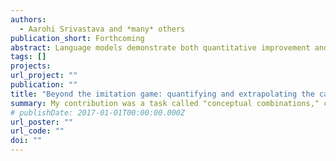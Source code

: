 ```yaml
---
authors:
  - Aarohi Srivastava and *many* others 
publication_short: Forthcoming
abstract: Language models demonstrate both quantitative improvement and new qualitative capabilities with increasing scale. Despite their potentiality for transformative impact, these new capabilities are as yet poorly characterized. In order to inform future research, prepare for disruptive new model capabilities, and ameliorate socially harmful effects, it is vital that we understand the present and near-future capabilities limitations of language models. To address this challenge, we introduce the Beyond the Imitation Game Benchmark (BIG-bench). BIG-bench currently consists of 204 tasks, contributed by 444 authors across 132 institutions.
tags: []
projects:
url_project: ""
publication: ""
title: "Beyond the imitation game: quantifying and extrapolating the capabilities of language models"
summary: My contribution was a task called "conceptual combinations," created together with Raphaël Millière, Catherine Stinson, and Dimitri Coehlo Mollo
# publishDate: 2017-01-01T00:00:00.000Z
url_poster: ""
url_code: ""
doi: ""
---
```

